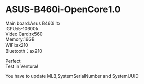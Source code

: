 # ASUS-B460i-OpenCore1.0
Main board:Asus B460i itx  
iGPU:i5-10600k  
Video Card:rx560  
Memory:16GB  
WIFI:ax210  
Bluetooth：ax210  

Perfect  
Test in Ventura!  

You have to update MLB,SystemSerialNumber and SystemUUID
